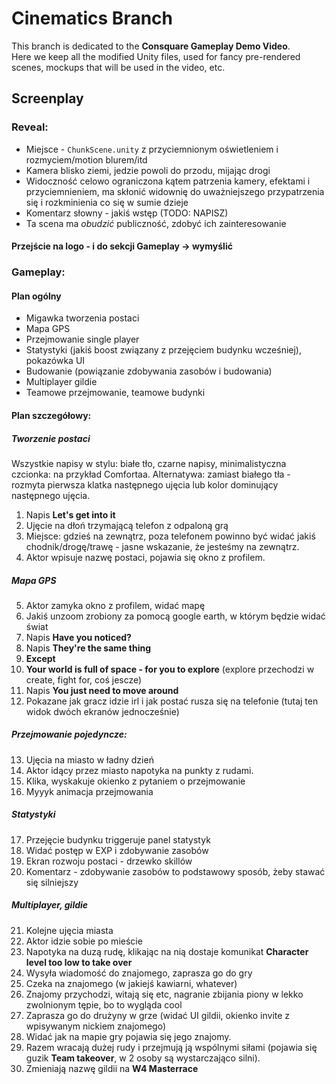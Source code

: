# Cinematics Branch

This branch is dedicated to the **Consquare Gameplay Demo Video**. <br>
Here we keep all the modified Unity files, used for fancy pre-rendered scenes,
mockups that will be used in the video, etc.


## Screenplay

### Reveal:
* Miejsce - `ChunkScene.unity` z przyciemnionym oświetleniem i rozmyciem/motion blurem/itd 
* Kamera blisko ziemi, jedzie powoli do przodu, mijając drogi
* Widoczność celowo ograniczona kątem patrzenia kamery, efektami i przyciemnieniem, ma skłonić widownię do uważniejszego przypatrzenia się i rozkminienia co się w sumie dzieje
* Komentarz słowny - jakiś wstęp (TODO: NAPISZ) 
* Ta scena ma *obudzić* publiczność, zdobyć ich zainteresowanie

#### Przejście na logo - i do sekcji Gameplay -> wymyślić

### Gameplay:

#### Plan ogólny

- Migawka tworzenia postaci
- Mapa GPS
- Przejmowanie single player
- Statystyki (jakiś boost związany z przejęciem budynku wcześniej), pokazówka UI
- Budowanie (powiązanie zdobywania zasobów i budowania)
- Multiplayer gildie
- Teamowe przejmowanie, teamowe budynki

#### Plan szczegółowy:


##### Tworzenie postaci

Wszystkie napisy w stylu: białe tło, czarne napisy, minimalistyczna czcionka: na przykład Comfortaa.
Alternatywa: zamiast białego tła - rozmyta pierwsza klatka następnego ujęcia lub kolor dominujący następnego ujęcia.

1. Napis **Let's get into it**
2. Ujęcie na dłoń trzymającą telefon z odpaloną grą
3. Miejsce: gdzieś na zewnątrz, poza telefonem powinno być widać jakiś chodnik/drogę/trawę - jasne wskazanie, że jesteśmy na zewnątrz.
4. Aktor wpisuje nazwę postaci, pojawia się okno z profilem.


##### Mapa GPS

5. Aktor zamyka okno z profilem, widać mapę
6. Jakiś unzoom zrobiony za pomocą google earth, w którym będzie widać świat
7. Napis **Have you noticed?**
8. Napis **They're the same thing**
9.  **Except**
10. **Your world is full of space - for you to explore** (explore przechodzi w create, fight for, coś jescze)
11. Napis **You just need to move around**
12. Pokazane jak gracz idzie irl i jak postać rusza się na telefonie (tutaj ten widok dwóch ekranów jednocześnie)


##### Przejmowanie pojedyncze:

13. Ujęcia na miasto w ładny dzień
14. Aktor idący przez miasto napotyka na punkty z rudami.
15. Klika, wyskakuje okienko z pytaniem o przejmowanie
16. Myyyk animacja przejmowania


##### Statystyki

17. Przejęcie budynku triggeruje panel statystyk
18. Widać postęp w EXP i zdobywanie zasobów
19. Ekran rozwoju postaci - drzewko skillów
20. Komentarz - zdobywanie zasobów to podstawowy sposób, żeby stawać się silniejszy


##### Multiplayer, gildie

21. Kolejne ujęcia miasta
22. Aktor idzie sobie po mieście
23. Napotyka na duzą rudę, klikając na nią dostaje komunikat **Character level too low to take over**
24. Wysyła wiadomość do znajomego, zaprasza go do gry
25. Czeka na znajomego (w jakiejś kawiarni, whatever)
26. Znajomy przychodzi, witają się etc, nagranie zbijania piony w lekko zwolnionym tępie, bo to wygląda cool
27. Zaprasza go do drużyny w grze (widać UI gildii, okienko invite z wpisywanym nickiem znajomego)
28. Widać jak na mapie gry pojawia się jego znajomy.
29. Razem wracają dużej rudy i przejmują ją wspólnymi siłami (pojawia się guzik **Team takeover**, w 2 osoby są wystarczająco silni).
30. Zmieniają nazwę gildii na **W4 Masterrace**